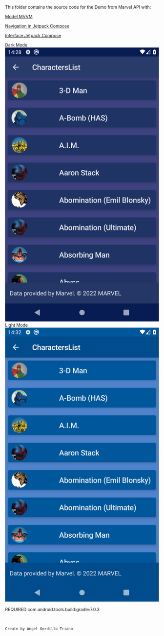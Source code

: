 
This folder contains the source code for the Demo  from Marvel API with:

[Model MVVM]()


[Navigation in Jetpack Compose ](https://developer.android.com/codelabs/jetpack-compose-navigation)

[Interface Jetpack Compose ](https://www.jetpackcompose.net/)

Dark Mode
![Image text](https://github.com/agtriano/Marvel/blob/9a36f2f6aad56e315030bc42a8f6c2d2eb430fa0/device-2022-02-25-142812.png)
Light Mode
![Image text](https://github.com/agtriano/Marvel/blob/c7d54e7970dd84c93dad6169b54c68a2af7240d4/device-2022-02-25-143211.png)


REQUIRED
com.android.tools.build:gradle:7.0.3

```

  
Create by Angel Gordillo Triano


```
